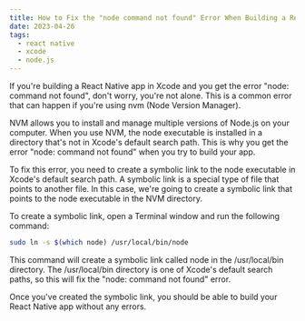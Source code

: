 ```yaml
---
title: How to Fix the "node command not found" Error When Building a React Native App in Xcode
date: 2023-04-26
tags:
  - react native
  - xcode
  - node.js
---
```


If you're building a React Native app in Xcode and you get the error "node: command not found", don't worry, you're not alone. This is a common error that can happen if you're using nvm (Node Version Manager).


NVM allows you to install and manage multiple versions of Node.js on your computer. When you use NVM, the node executable is installed in a directory that's not in Xcode's default search path. This is why you get the error "node: command not found" when you try to build your app.


To fix this error, you need to create a symbolic link to the node executable in Xcode's default search path. A symbolic link is a special type of file that points to another file. In this case, we're going to create a symbolic link that points to the node executable in the NVM directory.


To create a symbolic link, open a Terminal window and run the following command:


```bash
sudo ln -s $(which node) /usr/local/bin/node
```


This command will create a symbolic link called node in the /usr/local/bin directory. The /usr/local/bin directory is one of Xcode's default search paths, so this will fix the "node: command not found" error.


Once you've created the symbolic link, you should be able to build your React Native app without any errors.



